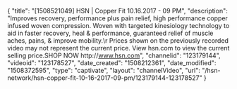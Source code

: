 {
    "title": "[1508521049] HSN | Copper Fit 10.16.2017 - 09 PM",
    "description": "Improves recovery, performance plus pain relief, high performance copper infused woven compression. Woven with targeted kinesiology technology to aid in faster recovery, heal & performance, guaranteed relief of muscle aches, pains, & improve mobility.\r Prices shown on the previously recorded video may not represent the current price.  View hsn.com to view the current selling price.SHOP NOW http:\/\/www.hsn.com",
    "channelid": "123179144",
    "videoid": "123178527",
    "date_created": "1508212361",
    "date_modified": "1508372595",
    "type": "captivate",
    "layout": "channelVideo",
    "url": "\/hsn-network\/hsn-copper-fit-10-16-2017-09-pm\/123179144-123178527"
}